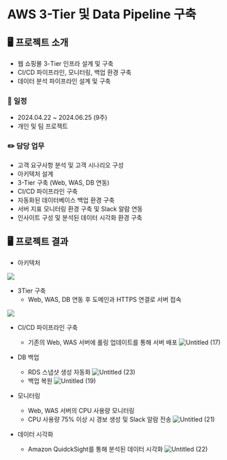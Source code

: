# AWS 3-Tier 및 Data Pipeline 구축

## 🖥️ 프로젝트 소개
- 웹 쇼핑몰 3-Tier 인프라 설계 및 구축
- CI/CD  파이프라인, 모니터링, 백업 환경 구축
- 데이터 분석 파이프라인 설계 및 구축
### 📆 일정
- 2024.04.22 ~ 2024.06.25 (9주)
- 개인 및 팀 프로젝트
  
### ✏️ 담당 업무
- 고객 요구사항 분석 및 고객 시나리오 구성
- 아키텍처 설계
- 3-Tier 구축 (Web, WAS, DB 연동)
- CI/CD 파이프라인 구축
- 자동화된 데이터베이스 백업 환경 구축
- 서버 지표 모니터링 환경 구축 및 Slack 알람 연동
- 인사이트 구성 및 분석된 데이터 시각화 환경 구축

## 🖥️ 프로젝트 결과
- 아키텍처
<img src="https://github.com/estrellaSia/AWS_3Tier_Infra_Data_Pipeline/assets/127510529/699e000b-a871-4a8f-94d5-20c8d8420475">

- 3Tier 구축
  - Web, WAS, DB 연동 후 도메인과 HTTPS 연결로 서버 접속
<img src="https://github.com/estrellaSia/AWS_3Tier_Infra_Data_Pipeline/assets/127510529/d6c88abc-e334-4eee-9011-6bf6f37bba8c">

- CI/CD 파이프라인 구축
  - 기존의 Web, WAS 서버에 롤링 업데이트를 통해 서버 배포
![Untitled (17)](https://github.com/estrellaSia/AWS_3Tier_Infra_Data_Pipeline/assets/127510529/e571acf0-64e3-4417-ac1c-b26c901c77b9)

- DB 백업
  - RDS 스냅샷 생성 자동화
![Untitled (23)](https://github.com/estrellaSia/AWS_3Tier_Infra_Data_Pipeline/assets/127510529/c7a78c05-b1a1-4f90-8076-972e271c825e)
  - 백업 복원
![Untitled (19)](https://github.com/estrellaSia/AWS_3Tier_Infra_Data_Pipeline/assets/127510529/9f9e1695-e799-4d45-a090-8971e9a61fd3)

- 모니터링
  - Web, WAS 서버의 CPU 사용량 모니터링
  - CPU 사용량 75% 이상 시 경보 생성 및 Slack 알람 전송 
![Untitled (21)](https://github.com/estrellaSia/AWS_3Tier_Infra_Data_Pipeline/assets/127510529/f192da5a-f5b1-415d-8fb8-03f4118a1d7e)

- 데이터 시각화
  - Amazon QuidckSight를 통해 분석된 데이터 시각화
![Untitled (22)](https://github.com/estrellaSia/AWS_3Tier_Infra_Data_Pipeline/assets/127510529/346b8dd0-deef-4b7b-bfdf-4790bf9e8d70)
